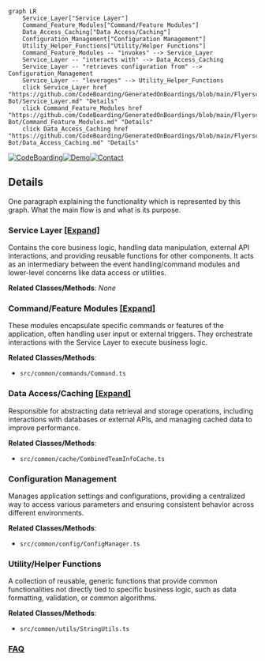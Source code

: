```mermaid
graph LR
    Service_Layer["Service Layer"]
    Command_Feature_Modules["Command/Feature Modules"]
    Data_Access_Caching["Data Access/Caching"]
    Configuration_Management["Configuration Management"]
    Utility_Helper_Functions["Utility/Helper Functions"]
    Command_Feature_Modules -- "invokes" --> Service_Layer
    Service_Layer -- "interacts with" --> Data_Access_Caching
    Service_Layer -- "retrieves configuration from" --> Configuration_Management
    Service_Layer -- "leverages" --> Utility_Helper_Functions
    click Service_Layer href "https://github.com/CodeBoarding/GeneratedOnBoardings/blob/main/Flyerscord-Bot/Service_Layer.md" "Details"
    click Command_Feature_Modules href "https://github.com/CodeBoarding/GeneratedOnBoardings/blob/main/Flyerscord-Bot/Command_Feature_Modules.md" "Details"
    click Data_Access_Caching href "https://github.com/CodeBoarding/GeneratedOnBoardings/blob/main/Flyerscord-Bot/Data_Access_Caching.md" "Details"
```

[![CodeBoarding](https://img.shields.io/badge/Generated%20by-CodeBoarding-9cf?style=flat-square)](https://github.com/CodeBoarding/CodeBoarding)[![Demo](https://img.shields.io/badge/Try%20our-Demo-blue?style=flat-square)](https://www.codeboarding.org/demo)[![Contact](https://img.shields.io/badge/Contact%20us%20-%20contact@codeboarding.org-lightgrey?style=flat-square)](mailto:contact@codeboarding.org)

## Details

One paragraph explaining the functionality which is represented by this graph. What the main flow is and what is its purpose.

### Service Layer [[Expand]](./Service_Layer.md)
Contains the core business logic, handling data manipulation, external API interactions, and providing reusable functions for other components. It acts as an intermediary between the event handling/command modules and lower-level concerns like data access or utilities.


**Related Classes/Methods**: _None_

### Command/Feature Modules [[Expand]](./Command_Feature_Modules.md)
These modules encapsulate specific commands or features of the application, often handling user input or external triggers. They orchestrate interactions with the Service Layer to execute business logic.


**Related Classes/Methods**:

- `src/common/commands/Command.ts`


### Data Access/Caching [[Expand]](./Data_Access_Caching.md)
Responsible for abstracting data retrieval and storage operations, including interactions with databases or external APIs, and managing cached data to improve performance.


**Related Classes/Methods**:

- `src/common/cache/CombinedTeamInfoCache.ts`


### Configuration Management
Manages application settings and configurations, providing a centralized way to access various parameters and ensuring consistent behavior across different environments.


**Related Classes/Methods**:

- `src/common/config/ConfigManager.ts`


### Utility/Helper Functions
A collection of reusable, generic functions that provide common functionalities not directly tied to specific business logic, such as data formatting, validation, or common algorithms.


**Related Classes/Methods**:

- `src/common/utils/StringUtils.ts`




### [FAQ](https://github.com/CodeBoarding/GeneratedOnBoardings/tree/main?tab=readme-ov-file#faq)